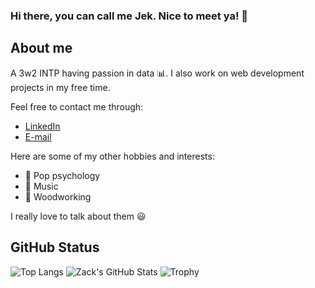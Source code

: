### Hi there, you can call me Jek. Nice to meet ya! 👋
## About me

A 3w2 INTP having passion in data :bar_chart:. I also work on web development projects in my free time.

Feel free to contact me through:
* [LinkedIn](https://www.linkedin.com/in/zkyazz/)
* [E-mail](mailto:zakiyaac14@gmail.com)

Here are some of my other hobbies and interests:
* :brain: Pop psychology
* :musical_note: Music
* :hammer: Woodworking

I really love to talk about them :smiley:

## GitHub Status
![Top Langs](https://github-readme-stats.vercel.app/api/top-langs/?username=coll-j&langs_count=8&layout=compact&theme=great-gatsby)
![Zack's GitHub Stats](https://github-readme-stats.vercel.app/api?username=coll-j&show_icons=true&theme=great-gatsby&include_all_commits=true&hide=issues,contribs,prs)
![Trophy](https://github-profile-trophy.vercel.app/?username=coll-j&no-frame=true&theme=nord&margin-w=27)

<!--
**coll-j/coll-j** is a ✨ _special_ ✨ repository because its `README.md` (this file) appears on your GitHub profile.

Here are some ideas to get you started:

- 🔭 I’m currently working on ...
- 🌱 I’m currently learning ...
- 👯 I’m looking to collaborate on ...
- 🤔 I’m looking for help with ...
- 💬 Ask me about ...
- 📫 How to reach me: ...
- 😄 Pronouns: ...
- ⚡ Fun fact: ...
-->
